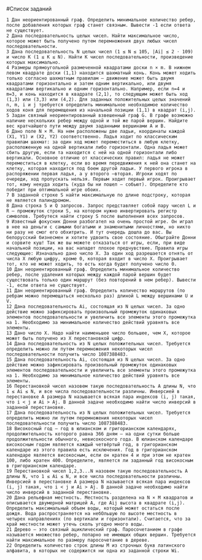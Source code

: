 #Список заданий

	1 Дан неориентированный граф. Определить минимальное количество ребер, после добавления которых граф станет связным. Вывести -1 если ответа не существует.
	2 Дана последовательность целых чисел. Найти максимальное число, которое может быть получено путем перемножения двух любых чисел последовательности.
	3 Дана последовательность N целых чисел (1 ≤ N ≤ 105, |Ai| ≤ 2 ⋅ 109) и число K (1 ≤ K ≤ N). Найти K чисел последовательности, произведение которых максимально.
	4 Размеры прямоугольной размеченной квадратами доски n × m. В нижнем левом квадрате доски (1,1) находится шахматный конь. Конь может ходить только согласно шахматным правилам – движение может быть двумя квадратами горизонтально и затем одним вертикально, или двумя квадратами вертикально и одним горизонтально. Например, если n=4 и m=3, и конь находится в квадрате (2,1), то следующим может быть ход (1,3) или (3,3) или (4,2). Для заданных положительных целых значений n, m, i и j требуется определить минимальное необходимое количество ходов коня для перемещения из начальной позиции (1,1) в квадрат (i,j).
	5 Задан связный неориентированный взвешенный граф G. В графе возможно наличие нескольких ребер между одной и той же парой вершин. Найдите вес кратчайшего пути между двумя заданными вершинами A и B.
	6 Дано поле N × M. На нем расположены две ладьи, координаты каждой (X1, Y1) и (X2, Y2) соответственно. Ладья ходит по классическим правилам шахмат: за один ход может переместиться в любую клетку, расположенную на одной вертикали либо горизонтали. Одна ладья может сбить другую, если та находится с ней на одной горизонтали либо вертикали. Основное отличие от классических правил: ладья не может переместиться в клетку, если во время передвижения к ней она станет на клетку, которая находится под боем другой ладьи. У первого игрока в распоряжении первая ладья, а у второго —вторая. Игроки ходят по очереди, ход пропускать нельзя. Первым ходит первый игрок. Проигрывает тот, кому некуда ходить (куда бы ни пошел — собьют). Определите кто победит при оптимальной игре обоих.
	7 В заданной строке S найти максимальную по длине подстроку, которая не является палиндромом.
	8 Дана строка S и Q запросов. Запрос представляет собой пару чисел L и R — промежуток строки S, на котором нужно инвертировать регистр символов. Требутеся найти строку S после выполнения всех запросов.
	9 Известный фокусник Донни разбогател на очень простой игре. Он играл в нее на деньги с самыми богатыми и знаменитыми личностями, но никто ни разу не смог его обхитрить. И тут очередь дошла до вас. Вы белорусский бизнесмен и хотите удвоить свое состояние. Обыграйте Донни и сорвите куш! Так же вы можете отказаться от игры, если, при виде начальной позиции, на вас нападет плохое предчувствие. Правила игры следующие: Изначально дано число X. За один ход разрешается отнять от числа X любую цифру, кроме 0, которая входит в число X. Проигрывает тот, кто не может ходить, то есть когда будет получено число 0.
	10 Дан неориентированный граф. Определить минимальное количество ребер, после удаления которых между каждой парой вершин будет существовать только один маршрут (без повторений в нем ребер). Вывести -1, если ответа не существует.
	11 Дан неориентированный граф. Определить количество маршрутов (по ребрам можно перемещаться несколько раз) длиной L между вершинами U и V.
	12 Дана последовательность Ai, состоящая из N целых чисел. За одно действие можно зафиксировать произвольный промежуток одинаковых элементов последовательности и увеличить все элементы этого промежутка на 1. Необходимо за минимальное количество действий уравнять все элементы.
	13 Дано число X. Надо найти наименьшее число большее, чем X, которое может быть получено из X перестановкой цифр.
	14 Дана последовательность из N целых положительных чисел. Требуется определить можно ли путем перемножения некоторых чисел последовательности получить число 1087388483.
	15 Дана последовательность Ai, состоящая из N целых чисел. За одно действие можно зафиксировать произвольный промежуток одинаковых элементов последовательности и увеличить все элементы этого промежутка на 1. Необходимо за минимальное количество действий уравнять все элементы.
	16 Перестановкой чисел назовем такую последовательность А длины N, что 1 ≤ Ai ≤ N, и все числа последовательности различны. Инверсией в пeрестановке A размера N называется всякая пара индексов (i, j) такая, что i < j и Ai > Aj. В данной задаче необходимо найти число инверсий в заданной перестановке.
	17 Дана последовательность из N целых положительных чисел. Требуется определить можно ли путем перемножения некоторых чисел последовательности получить число 1087388483.
	18 Високосный год — год в юлианском и григорианском календарях, продолжительность которого равна 366 дням — на одни сутки больше продолжительности обычного, невисокосного года. В юлианском календаре високосным годом является каждый четвёртый год, в григорианском календаре из этого правила есть исключения. Год в григорианском календаре является високосным, если он кратен 4 и при этом не кратен 100, либо кратен 400. Определите, является ли заданный год високосным в григорианском календаре.
	19 Перестановкой чисел 1,2,3...N назовем такую последовательность А длины N, что 1 ≤ Ai ≤ N, и все числа последовательности различны. Инверсией в пeрестановке A размера N называется всякая пара индексов (i, j) такая, что i < j и Ai > Aj. В данной задаче необходимо найти число инверсий в заданной перестановке.
	20 Дана рельефная местность. Местность разделена на N × M квадратов и описывается двумерной матрицей A, где Aij высота в квадрате (i,j). Определить максимальный объем воды, который может остаться после дождя. Вода распространяется на небОльшую по высоте местность в четырех направлениях (по вертикали и горизонтали). Считается, что за край местности может утечь сколь угодно много воды.
	21 Дерево — это связный ациклический граф. Паросочетанием в графе называется множество ребер, попарно не имеющих общих вершин. Требуется найти максимальное по размеру паросочетание в дереве.
	22 Определить количеcтво строк длины M из строчных букв латинского алфавита, в которых не содержится ни одна из заданной строки Wi.

